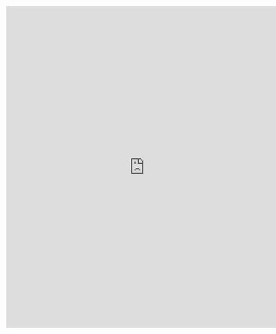 <iframe src="https://docs.google.com/forms/d/e/1FAIpQLSfe1900IMNEPtvRh8SAxBq-hB1iRLNreQ80ROL-JmghrrZFlQ/viewform?embedded=true" width="750" height="871" frameborder="0" marginheight="0" marginwidth="0">Loading…</iframe>